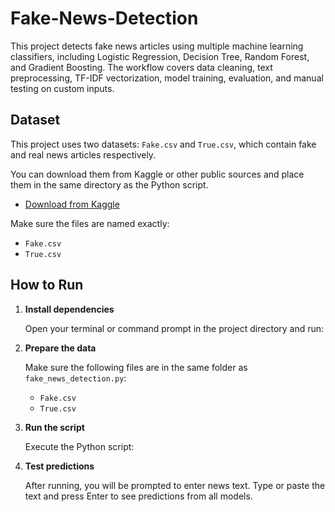 # Fake-News-Detection
This project detects fake news articles using multiple machine learning classifiers, including Logistic Regression, Decision Tree, Random Forest, and Gradient Boosting. The workflow covers data cleaning, text preprocessing, TF-IDF vectorization, model training, evaluation, and manual testing on custom inputs.


## Dataset

This project uses two datasets: `Fake.csv` and `True.csv`, which contain fake and real news articles respectively.

You can download them from Kaggle or other public sources and place them in the same directory as the Python script.

- [Download from Kaggle](https://www.kaggle.com/datasets/clmentbisaillon/fake-and-real-news-dataset)

Make sure the files are named exactly:
- `Fake.csv`
- `True.csv`


## How to Run

1. **Install dependencies**

    Open your terminal or command prompt in the project directory and run:


2. **Prepare the data**

    Make sure the following files are in the same folder as `fake_news_detection.py`:
    - `Fake.csv`
    - `True.csv`

3. **Run the script**

    Execute the Python script:

4. **Test predictions**

   After running, you will be prompted to enter news text. Type or paste the text and press Enter to see predictions from all models.
